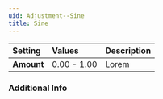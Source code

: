 ```yaml
---
uid: Adjustment--Sine
title: Sine
---
```


| Setting    | Values      | Description |
| :--------- | :---------- | :---------- |
| **Amount** | 0.00 - 1.00 | Lorem |

### Additional Info

